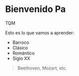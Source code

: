 # Bienvenido Pa

TQM

Esto es lo que vamos a aprender:
- Barroco
- Clásico
- Romántico
- Siglo XX


> Beethoven, Mozart, etc.